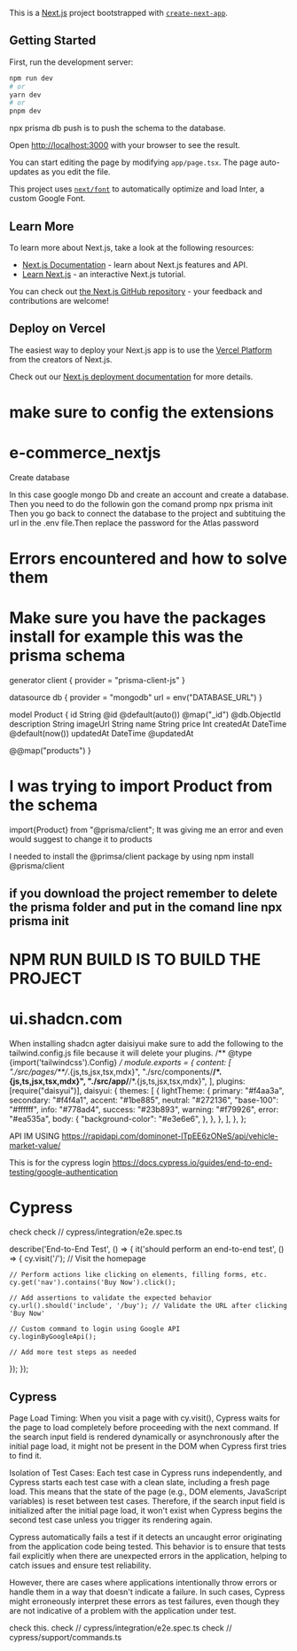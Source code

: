 This is a [Next.js](https://nextjs.org/) project bootstrapped with [`create-next-app`](https://github.com/vercel/next.js/tree/canary/packages/create-next-app).

## Getting Started

First, run the development server:

```bash
npm run dev
# or
yarn dev
# or
pnpm dev
```

npx prisma db push is to push the schema to the database.

Open [http://localhost:3000](http://localhost:3000) with your browser to see the result.

You can start editing the page by modifying `app/page.tsx`. The page auto-updates as you edit the file.

This project uses [`next/font`](https://nextjs.org/docs/basic-features/font-optimization) to automatically optimize and load Inter, a custom Google Font.

## Learn More

To learn more about Next.js, take a look at the following resources:

- [Next.js Documentation](https://nextjs.org/docs) - learn about Next.js features and API.
- [Learn Next.js](https://nextjs.org/learn) - an interactive Next.js tutorial.

You can check out [the Next.js GitHub repository](https://github.com/vercel/next.js/) - your feedback and contributions are welcome!

## Deploy on Vercel

The easiest way to deploy your Next.js app is to use the [Vercel Platform](https://vercel.com/new?utm_medium=default-template&filter=next.js&utm_source=create-next-app&utm_campaign=create-next-app-readme) from the creators of Next.js.

Check out our [Next.js deployment documentation](https://nextjs.org/docs/deployment) for more details.

# make sure to config the extensions

# e-commerce_nextjs

Create database

In this case google mongo Db and create an account and create a database.
Then you need to do the followin gon the comand promp npx prisma init
Then  you go back to connect the database to the project and subtituing the url in the .env file.Then replace the password for the Atlas password

# Errors encountered and how to solve them

# Make sure you have the packages install for example this was the prisma schema

generator client {
  provider = "prisma-client-js"
}

datasource db {
  provider = "mongodb"
  url      = env("DATABASE_URL")
}

model Product {
  id          String   @id @default(auto()) @map("_id") @db.ObjectId
  description String
  imageUrl    String
  name        String
  price       Int
  createdAt   DateTime @default(now())
  updatedAt   DateTime @updatedAt

  @@map("products")
}

# I was trying to import Product from the schema

 import{Product} from "@prisma/client";
It was giving me an error and even would suggest to change it to products

I needed to install the @primsa/client package by using
npm install @prisma/client

## if you download the project remember to delete the prisma folder and put in the comand line npx prisma init

# NPM RUN BUILD IS TO BUILD THE PROJECT

# ui.shadcn.com

When installing shadcn agter daisiyui make sure to add the following to the tailwind.config.js file because it will delete your plugins.
/** @type {import('tailwindcss').Config} */
module.exports = {
  content: [
    "./src/pages/**/*.{js,ts,jsx,tsx,mdx}",
    "./src/components/**/*.{js,ts,jsx,tsx,mdx}",
    "./src/app/**/*.{js,ts,jsx,tsx,mdx}",
  ],
  plugins: [require("daisyui")],
  daisyui: {
    themes: [
      {
        lightTheme: {
          primary: "#f4aa3a",
          secondary: "#f4f4a1",
          accent: "#1be885",
          neutral: "#272136",
          "base-100": "#ffffff",
          info: "#778ad4",
          success: "#23b893",
          warning: "#f79926",
          error: "#ea535a",
          body: {
            "background-color": "#e3e6e6",
          },
        },
      },
    ],
  },
};

API IM USING <https://rapidapi.com/dominonet-lTpEE6zONeS/api/vehicle-market-value/>

This is for the cypress login
<https://docs.cypress.io/guides/end-to-end-testing/google-authentication>

# Cypress

check
check // cypress/integration/e2e.spec.ts

describe('End-to-End Test', () => {
  it('should perform an end-to-end test', () => {
    cy.visit('/'); // Visit the homepage

    // Perform actions like clicking on elements, filling forms, etc.
    cy.get('nav').contains('Buy Now').click();

    // Add assertions to validate the expected behavior
    cy.url().should('include', '/buy'); // Validate the URL after clicking 'Buy Now'

    // Custom command to login using Google API
    cy.loginByGoogleApi();

    // Add more test steps as needed
  });
});

## Cypress

Page Load Timing: When you visit a page with cy.visit(), Cypress waits for the page to load completely before proceeding with the next command. If the search input field is rendered dynamically or asynchronously after the initial page load, it might not be present in the DOM when Cypress first tries to find it.

Isolation of Test Cases: Each test case in Cypress runs independently, and Cypress starts each test case with a clean slate, including a fresh page load. This means that the state of the page (e.g., DOM elements, JavaScript variables) is reset between test cases. Therefore, if the search input field is initialized after the initial page load, it won't exist when Cypress begins the second test case unless you trigger its rendering again.

Cypress automatically fails a test if it detects an uncaught error originating from the application code being tested. This behavior is to ensure that tests fail explicitly when there are unexpected errors in the application, helping to catch issues and ensure test reliability.

However, there are cases where applications intentionally throw errors or handle them in a way that doesn't indicate a failure. In such cases, Cypress might erroneously interpret these errors as test failures, even though they are not indicative of a problem with the application under test.

check this.
check // cypress/integration/e2e.spec.ts
check // cypress/support/commands.ts